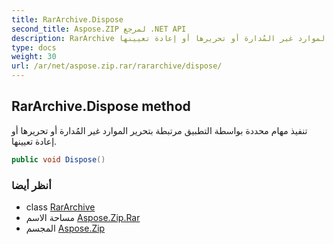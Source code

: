 ```yaml
---
title: RarArchive.Dispose
second_title: Aspose.ZIP لمرجع .NET API
description: RarArchive طريقة. تنفيذ مهام محددة بواسطة التطبيق مرتبطة بتحرير الموارد غير المُدارة أو تحريرها أو إعادة تعيينها.
type: docs
weight: 30
url: /ar/net/aspose.zip.rar/rararchive/dispose/
---
```

## RarArchive.Dispose method

تنفيذ مهام محددة بواسطة التطبيق مرتبطة بتحرير الموارد غير المُدارة أو تحريرها أو إعادة تعيينها.

```csharp
public void Dispose()
```

### أنظر أيضا

* class [RarArchive](../)
* مساحة الاسم [Aspose.Zip.Rar](../../rararchive/)
* المجسم [Aspose.Zip](../../../)


